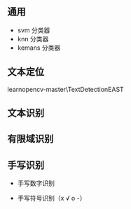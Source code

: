
## 通用  

+ svm 分类器  
+ knn 分类器 
+ kemans 分类器    

## 文本定位  

learnopencv-master\TextDetectionEAST   

## 文本识别   


## 有限域识别    


## 手写识别    

+ 手写数字识别

+ 手写符号识别（x √ o -）   
